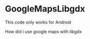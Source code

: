 GoogleMapsLibgdx
================

This code only works for Android

How did i use google maps with libgdx
